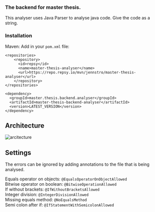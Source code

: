 ### The backend for master thesis.

This analyser uses Java Parser to analyse java code. Give the code as a string. 

### Installation
Maven: Add in your `pom.xml` file: 

```
<repositories>
    <repository>
      <id>repsy</id>
      <name>master-thesis-analyser</name>
      <url>https://repo.repsy.io/mvn/jennstro/master-thesis-analyser</url>
    </repository>
</repositories>
```
  
  
```
<dependency>
  <groupId>master.thesis.backend.analyser</groupId>
  <artifactId>master-thesis-backend-analyser</artifactId>
  <version>LATEST_VERSION</version>
</dependency>
```

## Architecture 

![arcitecture](https://user-images.githubusercontent.com/48728008/151001283-69cd144b-766d-4972-97be-93d5a03f28a8.png)

## Settings 

The errors can be ignored by adding annotations to the file that is being analysed. 

Equals operator on objects: ```@EqualsOperatorOnObjectAllowed```   
Bitwise operator on boolean: ``@BitwiseOperationAllowed``   
If without brackets: ``@IfWithoutBracketsAllowed``   
Integer division: ``@IntegerDivisionAllowed``   
Missing equals method: ```@NoEqualsMethod```   
Semi colon after if: ```@IfStatementWithSemicolonAllowed```

